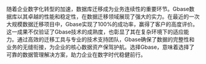 随着企业数字化转型的加速，数据库迁移成为业务连续性的重要环节。Gbase数据库以其卓越的性能和稳定性，在数据迁移领域展现了强大的实力。在最近的一次大规模数据迁移项目中，Gbase实现了100%的成功率，赢得了客户的高度评价。这一成果不仅验证了Gbase技术的成熟度，也彰显了其在复杂环境下的适应能力。通过高效的迁移工具与专业的技术支持团队，Gbase确保了数据的完整性和业务的无缝衔接，为企业的核心数据资产保驾护航。选择Gbase，意味着选择了可靠的数据管理解决方案，助力企业在数字时代稳健前行。
